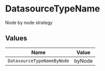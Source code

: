 # DatasourceTypeName

Node by node strategy


## Values

| Name                       | Value                      |
| -------------------------- | -------------------------- |
| `DatasourceTypeNameByNode` | byNode                     |